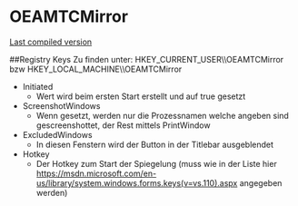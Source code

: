 # OEAMTCMirror    
[Last compiled version](https://github.com/inrebinfo/OEAMTCMirror/blob/master/bin/Debug/OEAMTCMirror.exe)    

##Registry Keys
Zu finden unter: HKEY_CURRENT_USER\\\OEAMTCMirror bzw HKEY_LOCAL_MACHINE\\\OEAMTCMirror
 - Initiated
	 - Wert wird beim ersten Start erstellt und auf true gesetzt
 - ScreenshotWindows
	 - Wenn gesetzt, werden nur die Prozessnamen welche angeben sind gescreenshottet, der Rest mittels PrintWindow
 - ExcludedWindows
	 - In diesen Fenstern wird der Button in der Titlebar ausgeblendet
 - Hotkey
	 - Der Hotkey zum Start der Spiegelung (muss wie in der Liste hier https://msdn.microsoft.com/en-us/library/system.windows.forms.keys(v=vs.110).aspx angegeben werden)